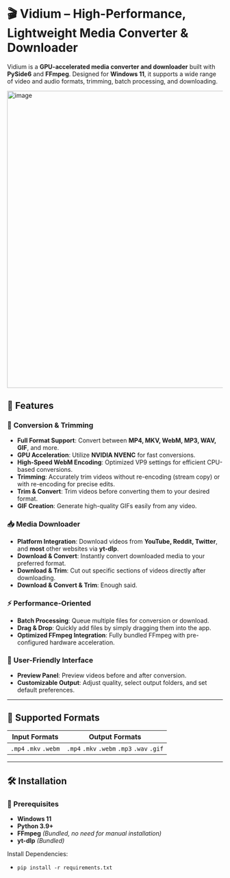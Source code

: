 # 🎬 Vidium – High-Performance, Lightweight Media Converter & Downloader

Vidium is a **GPU-accelerated media converter and downloader** built with **PySide6** and **FFmpeg**. Designed for **Windows 11**, it supports a wide range of video and audio formats, trimming, batch processing, and downloading.

<img width="1271" height="694" alt="image" src="https://github.com/user-attachments/assets/bac81869-c219-462c-83cd-f7df9d6e3312" />


## 🚀 Features

### 🎥 **Conversion & Trimming**
- **Full Format Support**: Convert between **MP4, MKV, WebM, MP3, WAV, GIF**, and more.
- **GPU Acceleration**: Utilize **NVIDIA NVENC** for fast conversions.
- **High-Speed WebM Encoding**: Optimized VP9 settings for efficient CPU-based conversions.
- **Trimming**: Accurately trim videos without re-encoding (stream copy) or with re-encoding for precise edits.
- **Trim & Convert**: Trim videos before converting them to your desired format.
- **GIF Creation**: Generate high-quality GIFs easily from any video.

### 📥 **Media Downloader**
- **Platform Integration**: Download videos from **YouTube, Reddit, Twitter**, and **most** other websites via **yt-dlp**.
- **Download & Convert**: Instantly convert downloaded media to your preferred format.
- **Download & Trim**: Cut out specific sections of videos directly after downloading.
- **Download & Convert & Trim**: Enough said.

  
### ⚡ **Performance-Oriented**
- **Batch Processing**: Queue multiple files for conversion or download.
- **Drag & Drop**: Quickly add files by simply dragging them into the app.
- **Optimized FFmpeg Integration**: Fully bundled FFmpeg with pre-configured hardware acceleration.

### 🎨 **User-Friendly Interface**
- **Preview Panel**: Preview videos before and after conversion.
- **Customizable Output**: Adjust quality, select output folders, and set default preferences.

---

## 📁 Supported Formats

| **Input Formats** | **Output Formats**        |
|------------------|---------------------------|
| `.mp4` `.mkv` `.webm` | `.mp4` `.mkv` `.webm` `.mp3` `.wav` `.gif` |

---

## 🛠️ Installation

### **🔗 Prerequisites**
- **Windows 11**
- **Python 3.9+**
- **FFmpeg** *(Bundled, no need for manual installation)*
- **yt-dlp** *(Bundled)*

Install Dependencies:
- `pip install -r requirements.txt`

